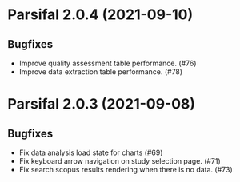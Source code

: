 Parsifal 2.0.4 (2021-09-10)
===========================

Bugfixes
--------

- Improve quality assessment table performance. (#76)
- Improve data extraction table performance. (#78)


Parsifal 2.0.3 (2021-09-08)
===========================

Bugfixes
--------

- Fix data analysis load state for charts (#69)
- Fix keyboard arrow navigation on study selection page. (#71)
- Fix search scopus results rendering when there is no data. (#73)
